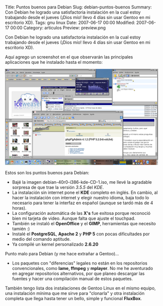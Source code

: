 Title: Puntos buenos para Debian
Slug: debian-puntos-buenos
Summary: Con Debian he logrado una satisfactoria instalación en la cual estoy trabajando desde el jueves (¡Dios mío! llevo 4 días sin usar Gentoo en mi escritorio XD).
Tags: gnu linux
Date: 2007-06-17 00:00
Modified: 2007-06-17 00:00
Category: articulos
Preview: preview.png


Con Debian he logrado una satisfactoria instalación en la cual estoy trabajando desde el jueves (¡Dios mío! llevo 4 días sin usar Gentoo en mi escritorio XD).

Aquí agrego un screenshot en el que observarán las principales aplicaciones que he instalado hasta el momento:

<img class="img-fluid" src="debian.png" alt="Debian">

Estos son los puntos buenos para Debian:

* Bajé la imagen debian-40r0-i386-kde-CD-1.iso, me llevé la agradable sorpresa de que trae la versión *3.5.5* del *KDE*.
* La instalación sin internet pone el **KDE** completo en inglés. En cambio, al hacer la instalación con internet y elegir nuestro idioma, baja todo lo necesario para tener la interfaz en español (aunque se tardó más de 4 horas).
* La configuración automática de las **X's** fue exitosa porque reconoció bien mi tarjeta de video. Aunque falta que ajuste el touchpad.
* También se instaló el **OpenOffice** y el **GIMP**, herramientas que necesito tamién :)
* Instalé el **PostgreSQL**, **Apache 2** y **PHP 5** con pocas dificultades por medio del comando aptitude.
* Ya compilé un kernel personalizado **2.6.20**

Punto malo para Debian (y me hace extrañar a Gentoo)...

* Los paquetes con "diferencias" legales no están en los repositorios convencionales, como **lame, ffmpeg** y **mplayer**. No me he aventurado en agregar repositorios alternativos, por que planeo descargar las fuentes y hacer una compilación manual de estos paquetes.

También tengo lista dos instalaciones de Gentoo Linux en el mismo equipo, una instalación mínima que me sirve para "clonarla" y otra instalación completa que llega hasta tener un bello, simple y funcional **FluxBox**.
